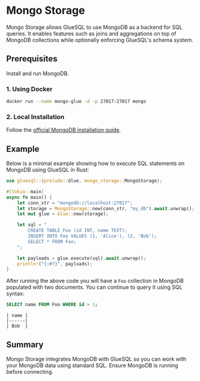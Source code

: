 # Mongo Storage

Mongo Storage allows GlueSQL to use MongoDB as a backend for SQL queries. It enables features such as joins and aggregations on top of MongoDB collections while optionally enforcing GlueSQL's schema system.

## Prerequisites

Install and run MongoDB.

### 1. Using Docker

```bash
docker run --name mongo-glue -d -p 27017:27017 mongo
```

### 2. Local Installation

Follow the [official MongoDB installation guide](https://www.mongodb.com/docs/manual/installation/).

## Example

Below is a minimal example showing how to execute SQL statements on MongoDB using GlueSQL in Rust:

```rust
use gluesql::{prelude::Glue, mongo_storage::MongoStorage};

#[tokio::main]
async fn main() {
    let conn_str = "mongodb://localhost:27017";
    let storage = MongoStorage::new(conn_str, "my_db").await.unwrap();
    let mut glue = Glue::new(storage);

    let sql = "
        CREATE TABLE Foo (id INT, name TEXT);
        INSERT INTO Foo VALUES (1, 'Alice'), (2, 'Bob');
        SELECT * FROM Foo;
    ";

    let payloads = glue.execute(sql).await.unwrap();
    println!("{:#?}", payloads);
}
```

After running the above code you will have a `Foo` collection in MongoDB populated with two documents. You can continue to query it using SQL syntax:

```sql
SELECT name FROM Foo WHERE id > 1;
```

```text
| name |
|------|
| Bob  |
```

## Summary

Mongo Storage integrates MongoDB with GlueSQL so you can work with your MongoDB data using standard SQL. Ensure MongoDB is running before connecting.
